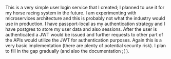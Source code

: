This is a very simple user login service that I created; I planned to use it for my horse racing system in the future.
I am experimenting with microservices architecture and this is probably not what the industry would use in production.
I have passport-local as my authentication strategy and I have postgres to store my user data and also sessions. After the user
is authenticated a JWT would be issued and further requests to other part of the APIs would utilize the JWT for authentication purposes. Again this is a very basic implementation (there are plenty of potential security risk). I plan to fill in the gap gradually (and also the documentation ;( ). 